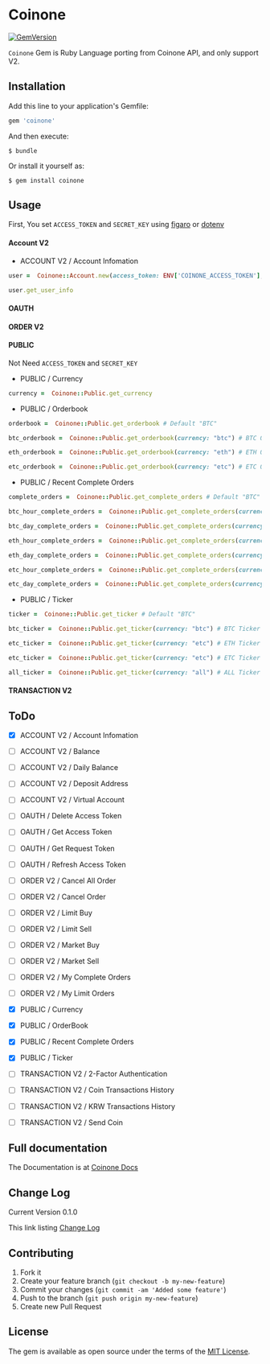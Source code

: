 # Coinone
[![GemVersion](https://badge.fury.io/rb/coinone.svg)](https://badge.fury.io/rb/coinone)

`Coinone` Gem is Ruby Language porting from Coinone API, and only support V2.

## Installation

Add this line to your application's Gemfile:

```ruby
gem 'coinone'
```

And then execute:

    $ bundle

Or install it yourself as:

    $ gem install coinone

## Usage

First, You set `ACCESS_TOKEN` and `SECRET_KEY` using [figaro](https://github.com/laserlemon/figaro) or [dotenv](https://github.com/bkeepers/dotenv)

#### Account V2
- ACCOUNT V2 / Account Infomation
```ruby
user =  Coinone::Account.new(access_token: ENV['COINONE_ACCESS_TOKEN'], secret_key: ENV['COINONE_SECRET_KEY'])

user.get_user_info

```

#### OAUTH

#### ORDER V2

#### PUBLIC

Not Need `ACCESS_TOKEN` and `SECRET_KEY`

- PUBLIC / Currency
```ruby
currency =  Coinone::Public.get_currency


```

- PUBLIC / Orderbook
```ruby
orderbook =  Coinone::Public.get_orderbook # Default "BTC"

btc_orderbook =  Coinone::Public.get_orderbook(currency: "btc") # BTC Orderbook

eth_orderbook =  Coinone::Public.get_orderbook(currency: "eth") # ETH Orderbook

etc_orderbook =  Coinone::Public.get_orderbook(currency: "etc") # ETC Orderbook

```


- PUBLIC / Recent Complete Orders
```ruby
complete_orders =  Coinone::Public.get_complete_orders # Default "BTC" and "Hour"

btc_hour_complete_orders =  Coinone::Public.get_complete_orders(currency: "btc", period: "hour") # BTC and Hour Complete Orders

btc_day_complete_orders =  Coinone::Public.get_complete_orders(currency: "btc", period: "day") # BTC and Day Complete Orders

eth_hour_complete_orders =  Coinone::Public.get_complete_orders(currency: "eth", period: "hour") # ETH and Hour Complete Orders

eth_day_complete_orders =  Coinone::Public.get_complete_orders(currency: "eth", period: "day") # ETH and Day Complete Orders

etc_hour_complete_orders =  Coinone::Public.get_complete_orders(currency: "etc", period: "hour") # ETC and Hour Complete Orders

etc_day_complete_orders =  Coinone::Public.get_complete_orders(currency: "etc", period: "day") # ETC and Hour Complete Orders 

```

- PUBLIC / Ticker
```ruby
ticker =  Coinone::Public.get_ticker # Default "BTC"

btc_ticker =  Coinone::Public.get_ticker(currency: "btc") # BTC Ticker

etc_ticker =  Coinone::Public.get_ticker(currency: "etc") # ETH Ticker

etc_ticker =  Coinone::Public.get_ticker(currency: "etc") # ETC Ticker

all_ticker =  Coinone::Public.get_ticker(currency: "all") # ALL Ticker

```

#### TRANSACTION V2 

## ToDo
- [x] ACCOUNT V2 / Account Infomation
- [ ] ACCOUNT V2 / Balance
- [ ] ACCOUNT V2 / Daily Balance
- [ ] ACCOUNT V2 / Deposit Address
- [ ] ACCOUNT V2 / Virtual Account 

- [ ] OAUTH / Delete Access Token
- [ ] OAUTH / Get Access Token
- [ ] OAUTH / Get Request  Token
- [ ] OAUTH / Refresh Access Token

- [ ] ORDER V2 / Cancel All Order
- [ ] ORDER V2 / Cancel Order
- [ ] ORDER V2 / Limit Buy
- [ ] ORDER V2 / Limit Sell
- [ ] ORDER V2 / Market Buy
- [ ] ORDER V2 / Market Sell
- [ ] ORDER V2 / My Complete Orders
- [ ] ORDER V2 / My Limit Orders

- [x] PUBLIC / Currency
- [x] PUBLIC / OrderBook
- [x] PUBLIC / Recent Complete Orders
- [x] PUBLIC / Ticker

- [ ] TRANSACTION V2 / 2-Factor Authentication
- [ ] TRANSACTION V2 / Coin Transactions History
- [ ] TRANSACTION V2 / KRW Transactions History
- [ ] TRANSACTION V2 / Send Coin

## Full documentation 

The Documentation is at [Coinone Docs](http://doc.coinone.co.kr/)

## Change Log

Current Version 0.1.0

This link listing [Change Log](https://github.com/ggomagundan/coinone/blob/master/CHANGE_LOG.md)



## Contributing

1. Fork it
2. Create your feature branch (`git checkout -b my-new-feature`)
3. Commit your changes (`git commit -am 'Added some feature'`)
4. Push to the branch (`git push origin my-new-feature`)
5. Create new Pull Request


## License

The gem is available as open source under the terms of the [MIT License](http://opensource.org/licenses/MIT).





